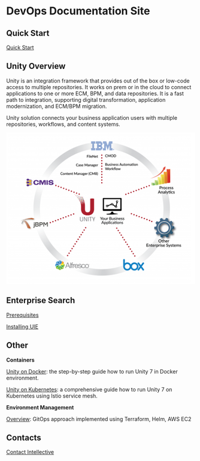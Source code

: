 # DevOps Documentation Site

## Quick Start

[Quick Start](./unity/quick-start.md) 

## Unity Overview 
Unity is an integration framework that provides out of the box or low-code access to multiple repositories. It works on prem or in the cloud to connect applications to one or more ECM, BPM, and data repositories. It is a fast path to integration, supporting digital transformation, application modernization, and ECM/BPM migration. 

Unity solution connects your business application users with multiple repositories, workflows, and content systems. 

![unity-scheme](.\images\unity-scheme.png) 
	
## Enterprise Search 

[Prerequisites](./enterprise-search/prerequisites.md) 

[Installing UIE](./enterprise-search/installing-uie.md) 

## Other 

**Containers**

[Unity on Docker](./unity/unity-on-docker.md): the step-by-step guide how to run Unity 7 in Docker environment.

[Unity on Kubernetes](./unity/unity-on-kubernetes.md): a comprehensive guide how to run Unity 7 on Kubernetes using Istio service mesh.

**Environment Management**

[Overview](./envmgmt/overview.md): GitOps approach implemented using Terraform, Helm, AWS EC2

## Contacts

[Contact Intellective](https://www.intellective.com/contact-us/)
